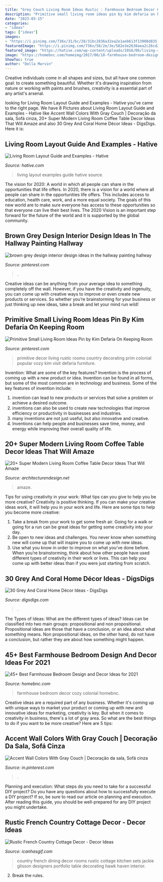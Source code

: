 ```yaml
---
title: "Grey Couch Living Room Ideas Rustic : Farmhouse Bedroom Decor Cozy Colonial Homebnc"
description: "Primitive small living room ideas pin by kim defaria on keeping room"
date: "2023-03-15"
categories:
- "ideas"
tags: ["ideas"]
images:
- "https://i.pinimg.com/736x/31/bc/28/31bc2836a32ea2e1aeb613f13908d835.jpg"
featuredImage: "https://i.pinimg.com/736x/58/2e/3e/582e3e2638aea2c26cd26771d8d7e0db.jpg"
featured_image: "https://hative.com/wp-content/uploads/2016/06/living-room-layout/25-living-room-layout-ideas.jpg"
image: "https://homebnc.com/homeimg/2017/06/18-farmhouse-bedroom-design-decor-ideas-homebnc.jpg"
ShowToc: true
author: "Della Marvin"
---
```



Creative individuals come in all shapes and sizes, but all have one common goal: to create something beautiful. Whether it's drawing inspiration from nature or working with paints and brushes, creativity is a essential part of any artist's arsenal.

	

		
looking for Living Room Layout Guide and Examples - Hative you've came to the right page. We have 8 Pictures about Living Room Layout Guide and Examples - Hative like Accent Wall Colors With Gray Couch | Decoração da sala, Sofá cinza, 20+ Super Modern Living Room Coffee Table Decor Ideas That Will Amaze and also 30 Grey And Coral Home Décor Ideas - DigsDigs. Here it is:
		
    
## Living Room Layout Guide And Examples - Hative

<img loading=lazy src="https://hative.com/wp-content/uploads/2016/06/living-room-layout/25-living-room-layout-ideas.jpg" onerror="this.onerror=null;this.src='https://tse2.mm.bing.net/th?id=OIP.RBkFbY6_5dLk4JZr06VYxwHaLH&amp;pid=15.1';" alt="Living Room Layout Guide and Examples - Hative">

_Source: hative.com_

>living layout examples guide hative source. 

	

The vision for 2020: A world in which all people can share in the opportunities that life offers.
In 2020, there is a vision for a world where all people can share in the opportunities life offers. This includes access to education, health care, work, and a more equal society. The goals of this new world are to make sure everyone has access to these opportunities so that everyone can live their best lives. The 2020 Vision is an important step forward for the future of the world and it is supported by the global community.

    
## Brown Grey Design Interior Design Ideas In The Hallway Painting Hallway

<img loading=lazy src="https://i.pinimg.com/736x/fa/b1/de/fab1de16f16752d5456c442aaf4df0b3.jpg" onerror="this.onerror=null;this.src='https://tse4.mm.bing.net/th?id=OIP.INV-2kKukOEU13NWzW3M7QHaLH&amp;pid=15.1';" alt="brown grey design interior design ideas in the hallway painting hallway">

_Source: pinterest.com_

>. 

	

Creative ideas can be anything from your average idea to something completely off the wall. However, if you have the creativity and ingenuity, you can come up with creative ways to improve or even create new products or services. So whether you’re brainstorming for your business or just thinking up new ideas, take a break and let your mind run wild!

    
## Primitive Small Living Room Ideas Pin By Kim Defaria On Keeping Room

<img loading=lazy src="https://i.pinimg.com/736x/31/bc/28/31bc2836a32ea2e1aeb613f13908d835.jpg" onerror="this.onerror=null;this.src='https://tse2.mm.bing.net/th?id=OIP.6gdIvmGzJE39dMOUSb4a2AHaKG&amp;pid=15.1';" alt="Primitive Small Living Room Ideas Pin by Kim Defaria On Keeping Room">

_Source: pinterest.com_

>primitive decor living rustic rooms country decorating prim colonial popular cozy kim visit defaria furniture. 

	

Invention: What are some of the key features?
Invention is the process of coming up with a new product or idea. Invention can be found in all forms, but some of the most common are in technology and business. Some of the key features of invention include:
1. invention can lead to new products or services that solve a problem or achieve a desired outcome.
2. inventions can also be used to create new technologies that improve efficiency or productivity in businesses and industries. 
3. many inventions are not just useful, but also innovative and creative. 
4. Inventions can help people and businesses save time, money, and energy while improving their overall quality of life.

    
## 20+ Super Modern Living Room Coffee Table Decor Ideas That Will Amaze

<img loading=lazy src="https://cdn.architecturendesign.net/wp-content/uploads/2015/11/AD-09-modern-cozy-living-room-decor.jpg" onerror="this.onerror=null;this.src='https://tse4.mm.bing.net/th?id=OIP.I9RzrbrkWNa_uls79UX0jgHaLG&amp;pid=15.1';" alt="20+ Super Modern Living Room Coffee Table Decor Ideas That Will Amaze">

_Source: architecturendesign.net_

>amaze. 

	

Tips for using creativity in your work: What tips can you give to help you be more creative?
Creativity is positive thinking. If you can make your creative ideas work, it will help you in your work and life. Here are some tips to help you become more creative: 
1. Take a break from your work to get some fresh air. Going for a walk or going for a run can be great ideas for getting some creativity into your day. 
2. Be open to new ideas and challenges. You never know when something new will come up that will inspire you to come up with new ideas. 
3. Use what you know in order to improve on what you’ve done before. When you’re brainstorming, think about how other people have used different types of creativity in their work or lives. This can help you come up with better ideas than if you were just starting from scratch. 

    
## 30 Grey And Coral Home Décor Ideas - DigsDigs

<img loading=lazy src="https://www.digsdigs.com/photos/grey-and-coral-home-decor-ideas-15-554x716.jpg" onerror="this.onerror=null;this.src='https://tse1.mm.bing.net/th?id=OIP.u5C5aJa1D1XKUj62U-wb-QHaJk&amp;pid=15.1';" alt="30 Grey And Coral Home Décor Ideas - DigsDigs">

_Source: digsdigs.com_

>. 

	

The Types of Ideas: What are the different types of ideas?
Ideas can be classified into two main groups: propositional and non propositional. Propositional ideas are those that have a conclusion, or an idea about what something means. Non propositional ideas, on the other hand, do not have a conclusion, but rather they are about how something might happen.

    
## 45+ Best Farmhouse Bedroom Design And Decor Ideas For 2021

<img loading=lazy src="https://homebnc.com/homeimg/2017/06/18-farmhouse-bedroom-design-decor-ideas-homebnc.jpg" onerror="this.onerror=null;this.src='https://tse3.mm.bing.net/th?id=OIP.bkVOWhLBws96Q2cVmJF3QwHaJ4&amp;pid=15.1';" alt="45+ Best Farmhouse Bedroom Design and Decor Ideas for 2021">

_Source: homebnc.com_

>farmhouse bedroom decor cozy colonial homebnc. 

	

Creative ideas are a required part of any business. Whether it's coming up with unique ways to market your product or coming up with new and innovative ideas for marketing, creativity is key. But when it comes to creativity in business, there's a lot of gray area. So what are the best things to do if you want to be more creative? Here are 5 tips: 

    
## Accent Wall Colors With Gray Couch | Decoração Da Sala, Sofá Cinza

<img loading=lazy src="https://i.pinimg.com/736x/58/2e/3e/582e3e2638aea2c26cd26771d8d7e0db.jpg" onerror="this.onerror=null;this.src='https://tse4.mm.bing.net/th?id=OIP.eg46psA0yU4INvdY3Rh83gHaFj&amp;pid=15.1';" alt="Accent Wall Colors With Gray Couch | Decoração da sala, Sofá cinza">

_Source: in.pinterest.com_

>. 

	

Planning and execution: What steps do you need to take for a successful DIY project?
Do you have any questions about how to successfully execute a DIY project? If so, be sure to read our article on planning and execution. After reading this guide, you should be well-prepared for any DIY project you might undertake.

    
## Rustic French Country Cottage Decor - Decor Ideas

<img loading=lazy src="https://www.icanhasgif.com/wp-content/uploads/2016/09/Rustic-French-Country-Cottage-Decor.jpg" onerror="this.onerror=null;this.src='https://tse3.mm.bing.net/th?id=OIP._yN62G-vlaw_QbiB6n76FgHaJ3&amp;pid=15.1';" alt="Rustic French Country Cottage Decor - Decor Ideas">

_Source: icanhasgif.com_

>country french dining decor rooms rustic cottage kitchen sets jackie glisson designers portfolio table decorating hawk haven interior. 

	

2. Break the rules.

